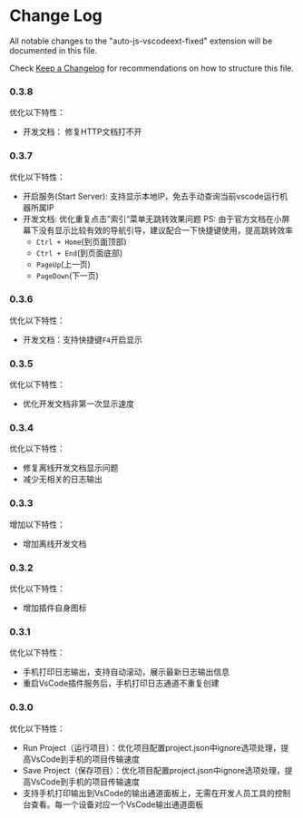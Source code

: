 # Change Log
All notable changes to the "auto-js-vscodeext-fixed" extension will be documented in this file.

Check [Keep a Changelog](http://keepachangelog.com/) for recommendations on how to structure this file.


### 0.3.8
优化以下特性：
* 开发文档： 修复HTTP文档打不开

### 0.3.7
优化以下特性：
* 开启服务(Start Server): 支持显示本地IP，免去手动查询当前vscode运行机器所属IP
* 开发文档: 优化重复点击”索引“菜单无跳转效果问题
    PS: 由于官方文档在小屏幕下没有显示比较有效的导航引导，建议配合一下快捷键使用，提高跳转效率
    - `Ctrl + Home`(到页面顶部)
    - `Ctrl + End`(到页面底部)
    - `PageUp`(上一页)
    - `PageDown`(下一页)

### 0.3.6
优化以下特性：
* 开发文档：支持快捷键`F4`开启显示

### 0.3.5
优化以下特性：
* 优化开发文档非第一次显示速度

### 0.3.4
优化以下特性：
* 修复离线开发文档显示问题
* 减少无相关的日志输出

### 0.3.3
增加以下特性：
* 增加离线开发文档

### 0.3.2
优化以下特性：
* 增加插件自身图标

### 0.3.1
优化以下特性：
* 手机打印日志输出，支持自动滚动，展示最新日志输出信息
* 重启VsCode插件服务后，手机打印日志通道不重复创建

### 0.3.0 
优化以下特性：
* Run Project（运行项目）：优化项目配置project.json中ignore选项处理，提高VsCode到手机的项目传输速度
* Save Project（保存项目）：优化项目配置project.json中ignore选项处理，提高VsCode到手机的项目传输速度
* 支持手机打印输出到VsCode的输出通道面板上，无需在开发人员工具的控制台查看。每一个设备对应一个VsCode输出通道面板

<!-- | 功能 | 快捷键 | 说明 |
| ---- | ---- | ---- |
| 打开文档(Open Document) | `F4` | 打开Auto.js离线开发文档 |
| 开启服务(Start Server) |  | 启动插件服务。之后在确保手机和电脑在同一区域网的情况下，在Auto.js的侧拉菜单中使用连接电脑功能连接 |
| 停止服务(Stop Server) |  | 停止插件服务 |
| 运行脚本(Run) | `F5` | 运行当前编辑器的脚本。如果有多个设备连接，则在所有设备运行 |
| 重新运行(Rerun) | `Ctrl+Shift+F5`<br/>`Cmd+Shift+F5` | 停止当前文件对应的脚本并重新运行。如果有多个设备连接，则在所有设备重新运行 |
| 停止当前脚本(Stop) | `Shift+F5` | 停止当前文件对应的脚本。如果有多个设备连接，则在所有设备停止 |
| 停止所有脚本(Stop All) |  | 停止所有正在运行的脚本。如果有多个设备连接，则在所有设备运行所有脚本 |
| 保存到所有设备(Save) | `Ctrl+Shift+S`<br/>`Cmd+Shift+S` | 保存当前文件到手机的脚本默认目录（文件名会加上前缀remote)。如果有多个设备连接，则在所有设备保存 |
| 在指定设备运行脚本(Run On Device) | `Ctrl+F5`<br/>`Cmd+F5` | 弹出设备菜单并在指定设备运行脚本 |
| 保存到指定设备(Save On Device) |  | 弹出设备菜单并在指定设备保存脚本 |
| 新建项目(New Project) |  | 选择一个空文件夹（或者在文件管理器中新建一个空文件夹），将会自动创建一个项目 |
| 运行项目(Run Project) |  | 运行一个项目，需要Auto.js 4.0.4Alpha5以上支持 |
| 保存项目到设备(Save Project) |  | 保存一个项目，需要Auto.js 4.0.4Alpha5以上支持 | -->